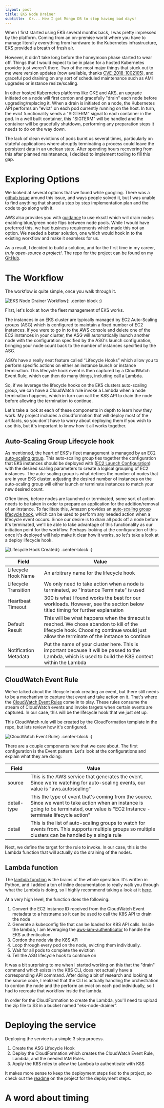 ```yaml
---
layout: post
title: EKS Node Drainer
subtitle:  Or... How I got Mongo DB to stop having bad days!
---
```


When I first started using EKS several months back, I was pretty impressed by the platform.  Coming from an on-premise world where you have to manage literally everything from hardware to the Kubernetes infrastructure, EKS provided a breath of fresh air.

However, it didn't take long before the honeymoon phase started to wear off.  Things that I would expect to be in place for a hosted Kubernetes provider just weren't there.  Two of the most major things that stuck out to me were version updates (now available, thanks [CVE-2018-1002105](https://github.com/kubernetes/kubernetes/issues/71411)), and graceful pod draining on any sort of scheduled maintenance such as AMI upgrades or instance resize/scaling.

In other hosted Kubernetes platforms like GKE and AKS, an upgrade initiated on a node will first cordon and gracefully "drain" each node before upgrading/replacing it.  When a drain is initiated on a node, the Kubernetes API performs an "evict" on each pod currently running on the host.  In turn, the evict functionality sends a "SIGTERM" signal to each container in the pod.  In a well built container, this "SIGTERM" will be handled and the container will be gracefully shutdown, performing any preparation steps it needs to do on the way down.

The lack of clean evictions of pods burnt us several times, particularly on stateful applications where abruptly terminating a process could leave the persistent data in an unclean state.  After spending hours recovering from this after planned maintenance, I decided to implement tooling to fill this gap.

# Exploring Options

We looked at several options that we found while googling.  There was a [github issue](https://github.com/awslabs/amazon-eks-ami/issues/66) around this issue, and ways people solved it, but I was unable to find anything that shared a step by step implementation plan and the code to go along with it.

AWS also provides you with [guidance](https://docs.aws.amazon.com/eks/latest/userguide/migrate-stack.html) to use eksctl which will drain nodes enabling blue/green node flips between node pools.  While I would have preferred this, we had business requirements which made this not an option.  We needed a better solution, one which would hook in to the existing workflow and make it seamless for us.

As a result, I decided to build a solution, and for the first time in my career, *truly open-source a project!*.  The repo for the project can be found on my [GitHub](https://github.com/ryan-a-baker/eks-node-drainer).

# The Workflow

The workflow is quite simple, once you walk through it.

![EKS Node Drainer Workflow](https://github.com/ryan-a-baker/ryanbakerio/blob/master/img/workflow.png?raw=true){: .center-block :}

First, let's look at how the fleet management of EKS works.

The instances in an EKS cluster are typically managed by EC2 Auto-Scaling groups (ASG) which is configured to maintain a fixed number of EC2 instances.  If you were to go in to the AWS console and delete one of the EC2 instances in your cluster, the ASG will automatically launch another node with the configuration specified by the ASG's launch configuration, bringing your node count back to the number of instances specified by the ASG.

ASG’s have a really neat feature called “Lifecycle Hooks” which allow you to perform specific actions on either an instance launch or instance termination.  This lifecycle hook event is then captured by a CloudWatch Event Rule, which can then do many things, including call a Lambda.

So, if we leverage the lifecycle hooks on the EKS clusters auto-scaling group, we can have a CloudWatch rule invoke a Lambda when a node termination happens, which in turn can call the K8S API to drain the node before allowing the termination to continue.

Let's take a look at each of these components in depth to learn how they work.  My project includes a cloudformation that will deploy most of the artifacts, so you don't have to worry about deploying them if you wish to use this, but it's important to know how it all works together.

## Auto-Scaling Group Lifecycle hook

As mentioned, the heart of EKS's fleet management is managed by an [EC2 auto-scaling group](https://docs.aws.amazon.com/autoscaling/ec2/userguide/AutoScalingGroup.html).  This auto-scaling group ties together the configuration that EKS instances should be deployed with ([EC2 Launch Configuration](https://docs.aws.amazon.com/autoscaling/ec2/userguide/LaunchConfiguration.html)) with the desired scaling parameters to create a logical grouping of EC2 instances.  The auto-scaling group is what defines the number of nodes that are in your EKS cluster, adjusting the desired number of instances on the auto-scaling group will either launch or terminate instances to match your new desired count.

Often times, before nodes are launched or terminated, some sort of action needs to be taken in order to prepare an application for the addition/removal of an instance.  To facilitate this, Amazon provides an [auto-scaling group lifecycle hook](https://docs.aws.amazon.com/autoscaling/ec2/userguide/lifecycle-hooks.html), which can be used to perform any needed action when a lifecycle event occurs.  Since our desire is to drain all pods off a node before it's terminated, we'll be able to take advantage of this functionality as our initiation point for the workflow.  Perhaps looking at the configuration of this once it's deployed will help make it clear how it works, so let's take a look at a deploy lifecycle hook.

![Lifecycle Hook Created](https://github.com/ryan-a-baker/ryanbakerio/blob/master/img/lifecyclehookcreated.png?raw=true){: .center-block :}

| Field | Value |
| ----- | ----- |
| Lifecycle Hook Name | An arbitrary name for the lifecycle hook |
| Lifecycle Transition | We only need to take action when a node is terminated, so "Instance Terminate" is used |
| Heartbeat Timeout | 300 is what I found works the best for our workloads.  However, see the section below titled timing for further explanation |
| Default Result | This will be what happens when the timeout is reached.  We chose abandon to kill of the lifecycle hook.  Choosing continue would just allow the terminate of the instance to continue |
| Notification Metadata | Put the name of your cluster here.  This is important because it will be passed to the Lambda, which is used to build the K8S context within the Lambda |

## CloudWatch Event Rule

We've talked about the lifecycle hook creating an event, but there still needs to be a mechanism to capture that event and take action on it.  That's where the [CloudWatch Event Rules](https://docs.aws.amazon.com/AmazonCloudWatch/latest/events/WhatIsCloudWatchEvents.html) come in to play.  These rules consume the stream of CloudWatch events and invoke targets when certain events are captured.  In our case, this will be the lifecycle hook that we just set up.

This CloudWatch rule will be created by the CloudFormation template in the repo, but lets review how it's configured.

![CloudWatch Event Rule](https://github.com/ryan-a-baker/ryanbakerio/blob/master/img/cloudwatcheventrule.png?raw=true){: .center-block :}

There are a couple components here that we care about.  The first configuration is the Event pattern.  Let's look at the configurations and explain what they are doing:

| Field | Value |
| ----- | ----- |
| source | This is the AWS service that generates the event.  Since we're watching for auto-scaling events, our value is "aws.autoscaling" |
| detail-type | This the type of event that's coming from the source.  Since we want to take action when an instance is going to be terminated, our value is "EC2 Instance -terminate lifecycle action" |
| detail | This is the list of auto-scaling groups to watch for events from. This supports multiple groups so multiple clusters can be handled by a single rule |

Next, we define the target for the rule to invoke.  In our case, this is the Lambda function that will actually do the draining of the nodes.

## Lambda function

The [lambda function](https://docs.aws.amazon.com/lambda/latest/dg/welcome.html) is the brains of the whole operation.  It's written in Python, and I added a ton of inline documentation to really walk you through what the Lambda is doing, so I highly recommend taking a look at it [here](https://github.com/ryan-a-baker/eks-node-drainer/blob/master/lambda/drain_node_lambda.py).

At a very high level, the function does the following:

1.  Convert the EC2 instance ID received from the CloudWatch Event metadata to a hostname so it can be used to call the K8S API to drain the node
2.  Generate a kubeconfig file that can be loaded for K8S API calls.  Inside the lambda, I am leveraging the [aws-iam-authenticator](https://docs.aws.amazon.com/eks/latest/userguide/install-aws-iam-authenticator.html) to handle the EKS authentication.
3.  Cordon the node via the K8S API
4.  Loop through every pod on the node, evicting them individually.
5.  Wait for all pods to complete the eviction
6.  Tell the ASG lifecycle hook to continue on

It was a bit surprising to me when I started working on this that the "drain" command which exists in the K8S CLI, does not actually have a corresponding API command.  After doing a bit of research and looking at the source code, I realized that the CLI is actually handling the orchestration to cordon the node and the perform an evict on each pod individually, so I had to recreate that workflow inside the lambda.

In order for the CloudFormation to create the Lambda, you'll need to upload the zip file to S3 in a bucket named "eks-node-drainer".

# Deploying the service

Deploying the service is a simple 3 step process.

1. Create the ASG Lifecycle Hook
2. Deploy the CloudFormation which creates the CloudWatch Event Rule, Lambda, and the needed IAM Roles.
3. Apply the K8S roles to allow the Lambda to authenticate with K8S

It makes more sense to keep the deployment steps tied to the project, so check out the [readme](https://github.com/ryan-a-baker/eks-node-drainer/blob/master/README.md) on the project for the deployment steps.

# A word about timing
